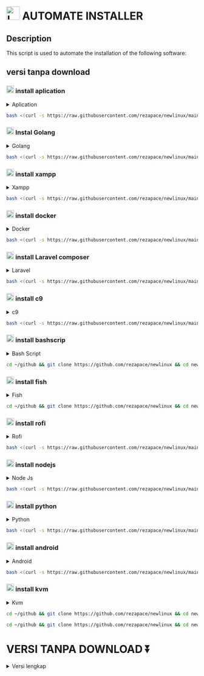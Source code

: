 # <img src="https://img.icons8.com/?size=100&id=HF4xGsjDERHf&format=png&color=000000" alt="Logo Header" width="35" height="35"/> AUTOMATE INSTALLER

## Description
This script is used to automate the installation of the following software:

## versi tanpa download 

### <img src="https://img.icons8.com/?size=100&id=17836&format=png&color=000000" alt="Logo aplication" width="20" height="20"/> install aplication
<details>
  <summary>Aplication</summary>
  
<img src="https://img.icons8.com/?size=100&id=IrMCqzszwDxV&format=png&color=000000" alt="Logo python" width="20" height="20"/>
</details>

```bash
bash <(curl -s https://raw.githubusercontent.com/rezapace/newlinux/main/app.sh)
```



### <img src="https://img.icons8.com/color/256/golang.png" alt="Logo Golang" width="20" height="20"/> Instal Golang
<details>
  <summary>Golang</summary>
  
<img src="https://img.icons8.com/?size=100&id=IrMCqzszwDxV&format=png&color=000000" alt="Logo python" width="20" height="20"/>
</details>

```bash
bash <(curl -s https://raw.githubusercontent.com/rezapace/newlinux/main/go.sh)
```

### <img src="https://www.apachefriends.org/images/xampp-logo-ac950edf.svg" alt="Logo xampp" width="20" height="20"/> install xampp
<details>
  <summary>Xampp</summary>
  
<img src="https://img.icons8.com/?size=100&id=IrMCqzszwDxV&format=png&color=000000" alt="Logo python" width="20" height="20"/>
</details>

```bash
bash <(curl -s https://raw.githubusercontent.com/rezapace/newlinux/main/xampp.sh)
```

### <img src="https://img.icons8.com/?size=100&id=22813&format=png&color=000000" alt="Logo docker" width="20" height="20"/> install docker
<details>
  <summary>Docker</summary>
  
<img src="https://img.icons8.com/?size=100&id=IrMCqzszwDxV&format=png&color=000000" alt="Logo python" width="20" height="20"/>
</details>

```bash
bash <(curl -s https://raw.githubusercontent.com/rezapace/newlinux/main/docker.sh)
```

### <img src="https://img.icons8.com/?size=100&id=7vdHawe2VPlT&format=png&color=000000" alt="Logo Laravel" width="20" height="20"/> install Laravel composer
<details>
  <summary>Laravel</summary>
  
<img src="https://img.icons8.com/?size=100&id=IrMCqzszwDxV&format=png&color=000000" alt="Logo python" width="20" height="20"/>
</details>

```bash
bash <(curl -s https://raw.githubusercontent.com/rezapace/newlinux/main/composer.sh)
```

### <img src="https://img.icons8.com/?size=100&id=8gWOBXY72Osj&format=png&color=000000" alt="Logo c9" width="20" height="20"/> install c9
<details>
  <summary>c9</summary>
  
<img src="https://img.icons8.com/?size=100&id=IrMCqzszwDxV&format=png&color=000000" alt="Logo python" width="20" height="20"/>
</details>

```bash
bash <(curl -s https://raw.githubusercontent.com/rezapace/newlinux/main/c9.sh)
```

### <img src="https://img.icons8.com/?size=100&id=8gWOBXY72Osj&format=png&color=000000" alt="Logo bashscrip" width="20" height="20"/> install bashscrip
<details>
  <summary>Bash Script</summary>
  
<img src="https://img.icons8.com/?size=100&id=IrMCqzszwDxV&format=png&color=000000" alt="Logo python" width="20" height="20"/>
</details>

```bash
cd ~/github && git clone https://github.com/rezapace/newlinux && cd newlinux && sudo chmod +x bashscrip.sh && sudo ./bashscrip.sh && sudo chmod 775 github/bash/bash.sh && ./github/bash/bash.sh
```

### <img src="https://img.icons8.com/?size=100&id=8gWOBXY72Osj&format=png&color=000000" alt="Logo fish" width="20" height="20"/> install fish
<details>
  <summary>Fish</summary>
  
<img src="https://img.icons8.com/?size=100&id=IrMCqzszwDxV&format=png&color=000000" alt="Logo python" width="20" height="20"/>
</details>

```bash
cd ~/github && git clone https://github.com/rezapace/newlinux && cd newlinux && sudo chmod +x fish.sh && sudo ./fish.sh
```

### <img src="https://img.icons8.com/?size=100&id=8gWOBXY72Osj&format=png&color=000000" alt="Logo rofi" width="20" height="20"/> install rofi
<details>
  <summary>Rofi</summary>
  
   ```bash
   Set keybinding to open Rofi: Ctrl+Space
   Command: rofi -show drun
   ```
   </details>
   
```bash
bash <(curl -s https://raw.githubusercontent.com/rezapace/newlinux/main/rofi.sh)
```

### <img src="https://img.icons8.com/?size=100&id=hsPbhkOH4FMe&format=png&color=000000" alt="Logo nodejs" width="20" height="20"/> install nodejs
<details>
  <summary>Node Js</summary>
  
<img src="https://img.icons8.com/?size=100&id=IrMCqzszwDxV&format=png&color=000000" alt="Logo python" width="20" height="20"/>
</details>

```bash
bash <(curl -s https://raw.githubusercontent.com/rezapace/newlinux/main/nodejs.sh)
```

### <img src="https://img.icons8.com/?size=100&id=IrMCqzszwDxV&format=png&color=000000" alt="Logo python" width="20" height="20"/> install python
<details>
  <summary>Python</summary>
  
<img src="https://img.icons8.com/?size=100&id=IrMCqzszwDxV&format=png&color=000000" alt="Logo python" width="20" height="20"/>
</details>

```bash
bash <(curl -s https://raw.githubusercontent.com/rezapace/newlinux/main/python.sh)
```

### <img src="https://img.icons8.com/?size=100&id=04OFrkjznvcd&format=png&color=000000" alt="Logo android" width="20" height="20"/> install android
<details>
  <summary>Android</summary>
  
<img src="https://img.icons8.com/?size=100&id=IrMCqzszwDxV&format=png&color=000000" alt="Logo python" width="20" height="20"/>
</details>

```bash
bash <(curl -s https://raw.githubusercontent.com/rezapace/newlinux/main/android.sh)
```

### <img src="https://img.icons8.com/?size=100&id=hSUoULMc0FvV&format=png&color=000000" alt="Logo kvm" width="20" height="20"/> install kvm
<details>
  <summary>Kvm</summary>
  
<img src="https://img.icons8.com/?size=100&id=IrMCqzszwDxV&format=png&color=000000" alt="Logo python" width="20" height="20"/>
</details>

```bash
cd ~/github && git clone https://github.com/rezapace/newlinux && cd newlinux && sudo chmod +x kvm.sh && sudo ./kvm.sh
```
```bash
cd ~/github && git clone https://github.com/rezapace/newlinux && cd newlinux && sudo chmod +x kvmgpu.sh && sudo ./kvmgpu.sh
```



# VERSI TANPA DOWNLOAD ⏬

<details>
<summary>Versi lengkap</summary>

```bash
git clone https://github.com/rezapace/newlinux
```

## install aplication
```bash
cd newlinux && sudo chmod 775 app.sh && ./app.sh
```
<!-- drop down Golang -->
<details>
<summary>golang</summary>

## cek golang installed
   ```bash
    telegram-desktop
    discord
    vscode
    google-chrome
    postman
    preload
    ulauncher
    menghapus firefox
   ```
</details>


## install golang
```bash
cd newlinux && sudo chmod 775 go.sh && ./go.sh
```
<!-- drop down Golang -->
<details>
<summary>golang</summary>

## cek golang installed
   ```bash
    go version
   ```
</details>



## install xampp
```bash
cd newlinux && sudo chmod 775 xampp.sh && ./xampp.sh
```
<!-- drop down xampp -->
<details>
<summary>xampp</summary>

## cek xampp installed
```bash
sudo service apache2 start
sudo service mysql start
```

## pasword phpmyadmin
```bash
root
p
```
    
## Langkah : run,status,stop,restart

### perintah untuk apache

```bash
sudo service apache2 start
sudo service apache2 stop
sudo service apache2 status
sudo service apache2 restart
```

### perintah untuk mysql

```bash
sudo service mysql start
sudo service mysql stop
sudo service mysql status
sudo service mysql restart
```

### Jika terjadi error
```bash
ALTER USER 'root'@'localhost' IDENTIFIED BY 'p';
sudo ln -s /usr/share/phpmyadmin /var/www/html/phpmyadmin
``` 

</details>

</details>